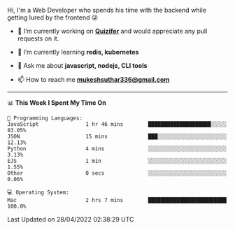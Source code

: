 Hi, I'm a Web Developer who spends his time with the backend while getting lured by the frontend 😜

- 🔭 I’m currently working on **[Quizifer](https://github.com/SutharMukesh/Quizifer/)** and would appreciate any pull requests on it.

- 🌱 I’m currently learning **redis, kubernetes**

- 💬 Ask me about **javascript, nodejs, CLI tools**

- 📫 How to reach me **mukeshsuthar336@gmail.com**

---
<!--START_SECTION:waka-->
📊 **This Week I Spent My Time On** 

```text
💬 Programming Languages: 
JavaScript               1 hr 46 mins        ████████████████████░░░░░   83.05% 
JSON                     15 mins             ███░░░░░░░░░░░░░░░░░░░░░░   12.13% 
Python                   4 mins              ░░░░░░░░░░░░░░░░░░░░░░░░░   3.13% 
EJS                      1 min               ░░░░░░░░░░░░░░░░░░░░░░░░░   1.55% 
Other                    0 secs              ░░░░░░░░░░░░░░░░░░░░░░░░░   0.06%

💻 Operating System: 
Mac                      2 hrs 7 mins        █████████████████████████   100.0%

```


 Last Updated on 28/04/2022 02:38:29 UTC
<!--END_SECTION:waka-->
